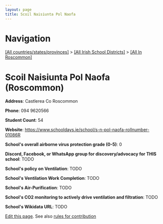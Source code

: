 ```yaml
---
layout: page
title: Scoil Naisiunta Pol Naofa
---
```

# Navigation

[[All countries/states/provinces]](../../..) > [[All Irish School Districts]](../..) > [[All In Roscommon]](..)

# Scoil Naisiunta Pol Naofa (Roscommon)

**Address**: Castlerea Co Roscommon

**Phone**: 094 9620566

**Student Count**: 54

**Website**: <https://www.schooldays.ie/school/s-n-pol-naofa-rollnumber-01086R>

**School's overall airborne virus protection grade (0-5)**: 0

**Discord, Facebook, or WhatsApp group for discovery/advocacy for THIS school**: TODO

**School's policy on Ventilation**: TODO

**School's Ventilation Work Completion**: TODO

**School's Air-Purification**: TODO

**School's CO2 monitoring to actively drive ventilation and filtration**: TODO

**School's Wikidata URL**: TODO


[Edit this page](https://github.com/ventilate-schools/Ireland/edit/main/./Roscommon/Scoil_Naisiunta_Pol_Naofa.md). See also [rules for contribution](../../../contribution-rules/)